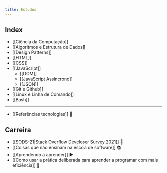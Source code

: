 ```yaml
---
title: Estudos
---
```


## Index
- [[Ciência da Computação]]
- [[Algoritmos e Estrutura de Dados]]
- [[Design Patterns]]
- [[HTML]]
- [[CSS]]
- [[JavaScript]]
	- [[DOM]]
	- [[JavaScript Assíncrono]]
	- [[JSON]]
- [[Git e Github]]
- [[Linux e Linha de Comando]]
- [[Bash]]

---
- [[Referências tecnologias]] 🔗

## Carreira
- [[SODS-21|Stack Overflow Developer Survey 2021]] 🔗
- [[Coisas que não ensinam na escola de software]] 📚
- [[Aprendendo a aprender]] ▶️
- [[Como usar a prática deliberada para aprender a programar com mais eficiência]] 🔗